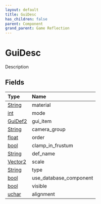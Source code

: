 ```yaml
---
layout: default
title: GuiDesc
has_children: false
parent: Component
grand_parent: Game Reflection
---
```

# GuiDesc
Description 

## Fields
| Type | Name |
|:-------------|:--------------|
| [String](/game-reflection/components/string.md) | material |
| [int](/game-reflection/enums/int.md) | mode |
| [GuiDef2](/game-reflection/components/gui_def2.md) | gui_item |
| [String](/game-reflection/components/string.md) | camera_group |
| [float](/game-reflection/components/float.md) | order |
| [bool](/game-reflection/components/bool.md) | clamp_in_frustum |
| [String](/game-reflection/components/string.md) | def_name |
| [Vector2](/game-reflection/classes/vector2.md) | scale |
| [String](/game-reflection/components/string.md) | type |
| [bool](/game-reflection/components/bool.md) | use_database_component |
| [bool](/game-reflection/components/bool.md) | visible |
| [uchar](/game-reflection/enums/uchar.md) | alignment |
